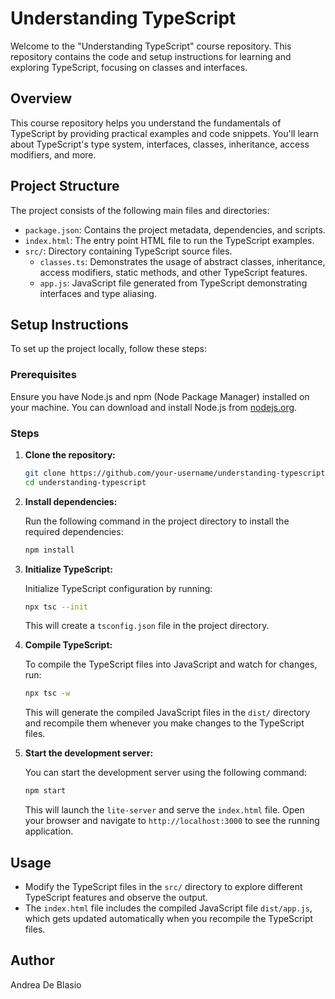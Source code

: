 # Understanding TypeScript

Welcome to the "Understanding TypeScript" course repository. This repository contains the code and setup instructions for learning and exploring TypeScript, focusing on classes and interfaces.

## Overview

This course repository helps you understand the fundamentals of TypeScript by providing practical examples and code snippets. You'll learn about TypeScript's type system, interfaces, classes, inheritance, access modifiers, and more.

## Project Structure

The project consists of the following main files and directories:

- `package.json`: Contains the project metadata, dependencies, and scripts.
- `index.html`: The entry point HTML file to run the TypeScript examples.
- `src/`: Directory containing TypeScript source files.
  - `classes.ts`: Demonstrates the usage of abstract classes, inheritance, access modifiers, static methods, and other TypeScript features.
  - `app.js`: JavaScript file generated from TypeScript demonstrating interfaces and type aliasing.

## Setup Instructions

To set up the project locally, follow these steps:

### Prerequisites

Ensure you have Node.js and npm (Node Package Manager) installed on your machine. You can download and install Node.js from [nodejs.org](https://nodejs.org/).

### Steps

1. **Clone the repository:**

   ```sh
   git clone https://github.com/your-username/understanding-typescript.git
   cd understanding-typescript
   ```

2. **Install dependencies:**

   Run the following command in the project directory to install the required dependencies:

   ```sh
   npm install
   ```

3. **Initialize TypeScript:**

   Initialize TypeScript configuration by running:

   ```sh
   npx tsc --init
   ```

   This will create a `tsconfig.json` file in the project directory.

4. **Compile TypeScript:**

   To compile the TypeScript files into JavaScript and watch for changes, run:

   ```sh
   npx tsc -w
   ```

   This will generate the compiled JavaScript files in the `dist/` directory and recompile them whenever you make changes to the TypeScript files.

5. **Start the development server:**

   You can start the development server using the following command:

   ```sh
   npm start
   ```

   This will launch the `lite-server` and serve the `index.html` file. Open your browser and navigate to `http://localhost:3000` to see the running application.

## Usage

- Modify the TypeScript files in the `src/` directory to explore different TypeScript features and observe the output.
- The `index.html` file includes the compiled JavaScript file `dist/app.js`, which gets updated automatically when you recompile the TypeScript files.

## Author

Andrea De Blasio
